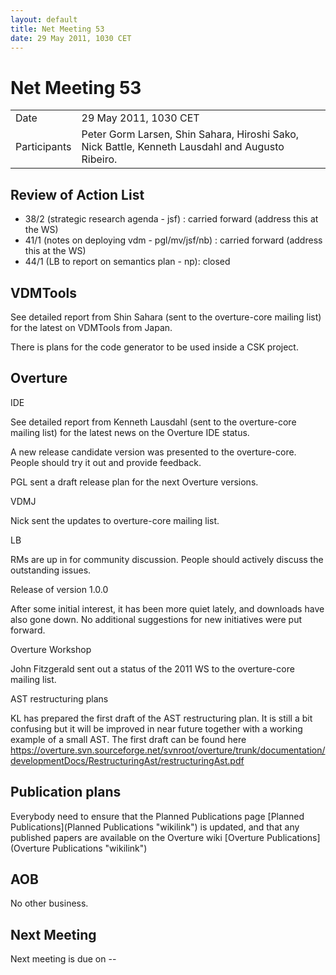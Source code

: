 ```yaml
---
layout: default
title: Net Meeting 53
date: 29 May 2011, 1030 CET
---
```


<script src="http://code.jquery.com/jquery-1.11.1.min.js">
</script>
<script src="/javascripts/edit.js"></script>
<script>setEditButonNm();</script>

# Net Meeting 53

|||
|---|---|
| Date | 29 May 2011, 1030 CET |
| Participants | Peter Gorm Larsen, Shin Sahara, Hiroshi Sako, Nick Battle,  Kenneth Lausdahl and Augusto Ribeiro. |

Review of Action List
---------------------

-   38/2 (strategic research agenda - jsf) : carried forward (address
    this at the WS)
-   41/1 (notes on deploying vdm - pgl/mv/jsf/nb) : carried forward
    (address this at the WS)
-   44/1 (LB to report on semantics plan - np): closed

VDMTools
--------

See detailed report from Shin Sahara (sent to the overture-core mailing
list) for the latest on VDMTools from Japan.

There is plans for the code generator to be used inside a CSK project.

Overture
--------

IDE

See detailed report from Kenneth Lausdahl (sent to the overture-core
mailing list) for the latest news on the Overture IDE status.

A new release candidate version was presented to the overture-core.
People should try it out and provide feedback.

PGL sent a draft release plan for the next Overture versions.

VDMJ

Nick sent the updates to overture-core mailing list.

LB

RMs are up in for community discussion. People should actively discuss
the outstanding issues.

Release of version 1.0.0

After some initial interest, it has been more quiet lately, and
downloads have also gone down. No additional suggestions for new
initiatives were put forward.

Overture Workshop

John Fitzgerald sent out a status of the 2011 WS to the overture-core
mailing list.

AST restructuring plans

KL has prepared the first draft of the AST restructuring plan. It is
still a bit confusing but it will be improved in near future together
with a working example of a small AST. The first draft can be found here
<https://overture.svn.sourceforge.net/svnroot/overture/trunk/documentation/developmentDocs/RestructuringAst/restructuringAst.pdf>

Publication plans
-----------------

Everybody need to ensure that the Planned Publications page [Planned
Publications](Planned Publications "wikilink") is updated, and that any
published papers are available on the Overture wiki [Overture
Publications](Overture Publications "wikilink")

AOB
---

No other business.

Next Meeting
------------

Next meeting is due on --

   <div id="edit_page_div"></div>